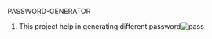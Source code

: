 PASSWORD-GENERATOR

1. This project help in generating different password![pass](https://github.com/user-attachments/assets/9096a028-bcf4-4214-81c5-37c1802efea8)
